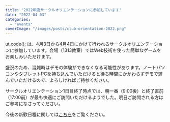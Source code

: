 ```yaml
---
title: "2022年度サークルオリエンテーションに参加しています"
date: "2022-04-03"
categories: 
  - "events"
coverImage: "/images/posts/club-orientation-2022.png"
---
```


ut.code(); は、4月3日から4月4日にかけて行われるサークルオリエンテーションに参加しています。会場（1313教室）ではWeb技術を使った簡単なゲームをお楽しみいただけます。

盛況のため、混雑時はデモの体験ができなくなる可能性があります。ノートパソコンやタブレットPCを持ち込んでいただけると待ち時間にかかわらずデモで遊んでいただけるので、よろしければご持参ください。

サークルオリエンテーション1日目終了時点では、朝一番（9:00後）と終了直前（17:00前）が最も快適にご訪問いただけるようでした。明日ご訪問される方はご参考になさってください。

今後の新歓日程に関しては[こちら](https://utcode.net/2022/info/2022-welcome-events/)をご覧ください。
